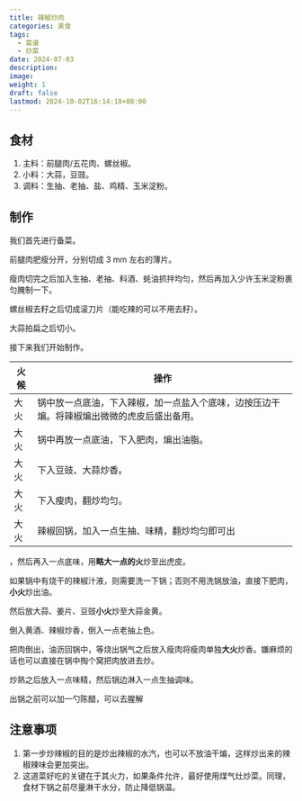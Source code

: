 ```yaml
---
title: 辣椒炒肉
categories: 美食
tags:
  - 菜谱
  - 炒菜
date: 2024-07-03
description: 
image: 
weight: 1
draft: false
lastmod: 2024-10-02T16:14:18+08:00
---
```

## 食材

1. 主料：前腿肉/五花肉、螺丝椒。
2. 小料：大蒜，豆豉。
3. 调料：生抽、老抽、盐、鸡精、玉米淀粉。

## 制作

我们首先进行备菜。

前腿肉肥瘦分开，分别切成 3 mm 左右的薄片。

瘦肉切完之后加入生抽、老抽、料酒、蚝油抓拌均匀，然后再加入少许玉米淀粉裹匀腌制一下。

螺丝椒去籽之后切成滚刀片（能吃辣的可以不用去籽）。

大蒜拍扁之后切小。

接下来我们开始制作。

| 火候  | 操作                                            |
| --- | --------------------------------------------- |
| 大火  | 锅中放一点底油，下入辣椒，加一点盐入个底味，边按压边干煸。将辣椒煸出微微的虎皮后盛出备用。 |
| 大火  | 锅中再放一点底油，下入肥肉，煸出油脂。                           |
| 大火  | 下入豆豉、大蒜炒香。                                    |
| 大火  | 下入瘦肉，翻炒均匀。                                    |
| 大火  | 辣椒回锅，加入一点生抽、味精，翻炒均匀即可出                        |


，然后再入一点底味，用**略大一点的火**炒至出虎皮。

如果锅中有烧干的辣椒汁液，则需要洗一下锅；否则不用洗锅放油，直接下肥肉，**小火**炒出油。

然后放大蒜、姜片、豆豉**小火**炒至大蒜金黄。

倒入黄酒、辣椒炒香，倒入一点老抽上色。

把肉倒出，油沥回锅中，等烧出锅气之后放入瘦肉将瘦肉单独**大火**炒香。嫌麻烦的话也可以直接在锅中掏个窝把肉放进去炒。

炒熟之后放入一点味精，然后锅边淋入一点生抽调味。

出锅之前可以加一勺陈醋，可以去腥解

## 注意事项

1. 第一步炒辣椒的目的是炒出辣椒的水汽，也可以不放油干煸，这样炒出来的辣椒辣味会更加突出。
2. 这道菜好吃的关键在于其火力，如果条件允许，最好使用煤气灶炒菜。同理，食材下锅之前尽量淋干水分，防止降低锅温。